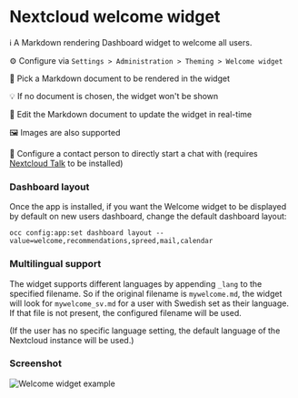 # Nextcloud welcome widget

ℹ A Markdown rendering Dashboard widget to welcome all users.

⚙ Configure via `Settings > Administration > Theming > Welcome widget`

📄 Pick a Markdown document to be rendered in the widget

💡 If no document is chosen, the widget won't be shown

📝 Edit the Markdown document to update the widget in real-time

🖼 Images are also supported

💬 Configure a contact person to directly start a chat with (requires [Nextcloud Talk](https://apps.nextcloud.com/apps/spreed) to be installed)

### Dashboard layout

Once the app is installed, if you want the Welcome widget to be displayed by default on new users dashboard, change the default dashboard layout:

```
occ config:app:set dashboard layout --value=welcome,recommendations,spreed,mail,calendar
```

### Multilingual support

The widget supports different languages by appending `_lang` to the specified filename. So if the original filename is `mywelcome.md`, the widget will look for `mywelcome_sv.md` for a user with Swedish set as their language. If that file is not present, the configured filename will be used.

(If the user has no specific language setting, the default language of the Nextcloud instance will be used.)

### Screenshot

![Welcome widget example](img/screenshot1.jpg)
